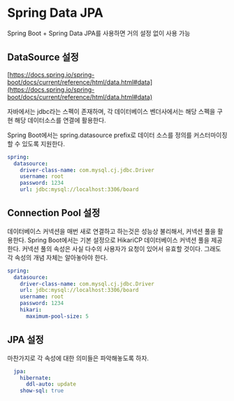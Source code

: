 # Spring Data JPA

Spring Boot + Spring Data JPA를 사용하면 거의 설정 없이 사용 가능

## DataSource 설정

[https://docs.spring.io/spring-boot/docs/current/reference/html/data.html#data](https://docs.spring.io/spring-boot/docs/current/reference/html/data.html#data)

자바에서는 jdbc라는 스펙이 존재하며, 각 데이터베이스 벤더사에서는 해당 스펙을 구현 해당 데이터소스를 연결에 활용한다.

Spring Boot에서는 spring.datasource prefix로 데이터 소스를 정의를 커스터마이징할 수 있도록 지원한다.

```yaml
spring:
  datasource:
    driver-class-name: com.mysql.cj.jdbc.Driver
    username: root
    password: 1234
    url: jdbc:mysql://localhost:3306/board
```

## Connection Pool 설정

데이터베이스 커넥션을 매번 새로 연결하고 하는것은 성능상 불리해서, 커넥션 풀을 활용한다. Spring Boot에서는 기본 설정으로 HikariCP 데이터베이스 커넥션 풀을 제공한다. 
커넥션 풀의 속성은 사실 다수의 사용자가 요청이 있어서 유효할 것이다. 그래도 각 속성의 개념 자체는 알아놓아야 한다.

```yaml
spring:
  datasource:
    driver-class-name: com.mysql.cj.jdbc.Driver
    url: jdbc:mysql://localhost:3306/board
    username: root
    password: 1234
    hikari:
      maximum-pool-size: 5
```

## JPA 설정

마찬가지로 각 속성에 대한 의미들은 파악해놓도록 하자.

```yaml
  jpa:
    hibernate:
      ddl-auto: update
    show-sql: true
```


